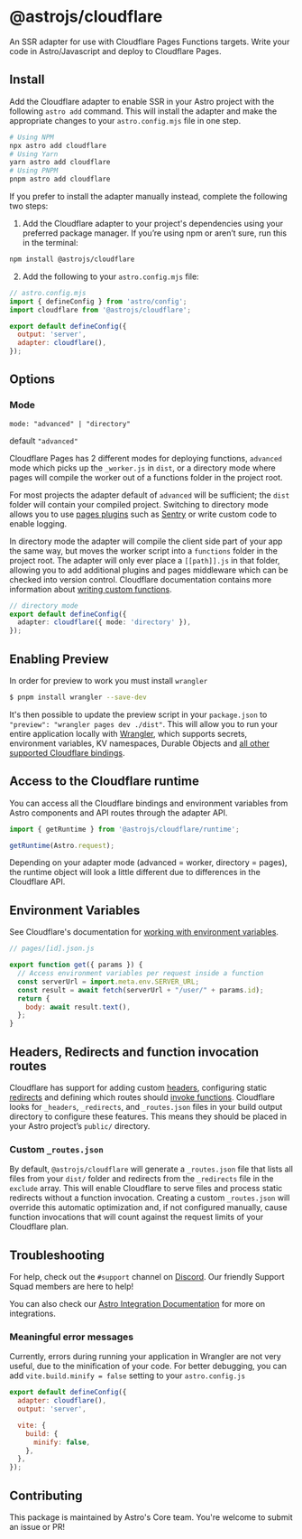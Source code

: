 # @astrojs/cloudflare

An SSR adapter for use with Cloudflare Pages Functions targets. Write your code in Astro/Javascript and deploy to Cloudflare Pages.

## Install

Add the Cloudflare adapter to enable SSR in your Astro project with the following `astro add` command. This will install the adapter and make the appropriate changes to your `astro.config.mjs` file in one step.

```sh
# Using NPM
npx astro add cloudflare
# Using Yarn
yarn astro add cloudflare
# Using PNPM
pnpm astro add cloudflare
```

If you prefer to install the adapter manually instead, complete the following two steps:

1. Add the Cloudflare adapter to your project's dependencies using your preferred package manager. If you’re using npm or aren’t sure, run this in the terminal:

```bash
npm install @astrojs/cloudflare
```

2. Add the following to your `astro.config.mjs` file:

```js ins={3, 6-7}
// astro.config.mjs
import { defineConfig } from 'astro/config';
import cloudflare from '@astrojs/cloudflare';

export default defineConfig({
  output: 'server',
  adapter: cloudflare(),
});
```

## Options

### Mode

`mode: "advanced" | "directory"`

default `"advanced"`

Cloudflare Pages has 2 different modes for deploying functions, `advanced` mode which picks up the `_worker.js` in `dist`, or a directory mode where pages will compile the worker out of a functions folder in the project root.

For most projects the adapter default of `advanced` will be sufficient; the `dist` folder will contain your compiled project. Switching to directory mode allows you to use [pages plugins](https://developers.cloudflare.com/pages/platform/functions/plugins/) such as [Sentry](https://developers.cloudflare.com/pages/platform/functions/plugins/sentry/) or write custom code to enable logging.

In directory mode the adapter will compile the client side part of your app the same way, but moves the worker script into a `functions` folder in the project root. The adapter will only ever place a `[[path]].js` in that folder, allowing you to add additional plugins and pages middleware which can be checked into version control. Cloudflare documentation contains more information about [writing custom functions](https://developers.cloudflare.com/pages/platform/functions/).

```ts
// directory mode
export default defineConfig({
  adapter: cloudflare({ mode: 'directory' }),
});
```

## Enabling Preview

In order for preview to work you must install `wrangler`

```sh
$ pnpm install wrangler --save-dev
```

It's then possible to update the preview script in your `package.json` to `"preview": "wrangler pages dev ./dist"`. This will allow you to run your entire application locally with [Wrangler](https://github.com/cloudflare/wrangler2), which supports secrets, environment variables, KV namespaces, Durable Objects and [all other supported Cloudflare bindings](https://developers.cloudflare.com/pages/platform/functions/#adding-bindings).

## Access to the Cloudflare runtime

You can access all the Cloudflare bindings and environment variables from Astro components and API routes through the adapter API.

```js
import { getRuntime } from '@astrojs/cloudflare/runtime';

getRuntime(Astro.request);
```

Depending on your adapter mode (advanced = worker, directory = pages), the runtime object will look a little different due to differences in the Cloudflare API.

## Environment Variables

See Cloudflare's documentation for [working with environment variables](https://developers.cloudflare.com/pages/platform/functions/bindings/#environment-variables).

```js
// pages/[id].json.js

export function get({ params }) {
  // Access environment variables per request inside a function
  const serverUrl = import.meta.env.SERVER_URL;
  const result = await fetch(serverUrl + "/user/" + params.id);
  return {
    body: await result.text(),
  };
}
```

## Headers, Redirects and function invocation routes

Cloudflare has support for adding custom [headers](https://developers.cloudflare.com/pages/platform/headers/), configuring static [redirects](https://developers.cloudflare.com/pages/platform/redirects/) and defining which routes should [invoke functions](https://developers.cloudflare.com/pages/platform/functions/routing/#function-invocation-routes). Cloudflare looks for `_headers`, `_redirects`, and `_routes.json` files in your build output directory to configure these features. This means they should be placed in your Astro project’s `public/` directory.

### Custom `_routes.json`

By default, `@astrojs/cloudflare` will generate a `_routes.json` file that lists all files from your `dist/` folder and redirects from the `_redirects` file in the `exclude` array. This will enable Cloudflare to serve files and process static redirects without a function invocation. Creating a custom `_routes.json` will override this automatic optimization and, if not configured manually, cause function invocations that will count against the request limits of your Cloudflare plan.

## Troubleshooting

For help, check out the `#support` channel on [Discord](https://astro.build/chat). Our friendly Support Squad members are here to help!

You can also check our [Astro Integration Documentation][astro-integration] for more on integrations.

### Meaningful error messages

Currently, errors during running your application in Wrangler are not very useful, due to the minification of your code. For better debugging, you can add `vite.build.minify = false` setting to your `astro.config.js`

```js
export default defineConfig({
  adapter: cloudflare(),
  output: 'server',

  vite: {
    build: {
      minify: false,
    },
  },
});
```

## Contributing

This package is maintained by Astro's Core team. You're welcome to submit an issue or PR!

[astro-integration]: https://docs.astro.build/en/guides/integrations-guide/
